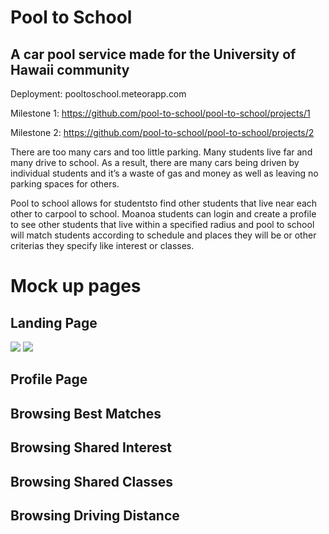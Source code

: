 # Pool to School
## A car pool service made for the University of Hawaii community

Deployment: pooltoschool.meteorapp.com

Milestone 1: https://github.com/pool-to-school/pool-to-school/projects/1

Milestone 2: https://github.com/pool-to-school/pool-to-school/projects/2

There are too many cars and too little parking. Many students live far and many drive to school. As a result, there are many cars being driven by individual students and it’s a waste of gas and money as well as leaving no parking spaces for others.

Pool to school allows for studentsto find other students that live near each other to carpool to school. Moanoa students can login and create a profile to see other students that live within a specified radius and pool to school will match students according to schedule and places they will be or other criterias they specify like interest or classes.

# Mock up pages

## Landing Page
<img class="ui large center floated image" src="pool-to-school.github.io/images/landing1.png">
<img class="ui large center floated image" src="pool-to-school.github.io/images/landing2.png">

## Profile Page

## Browsing Best Matches

## Browsing Shared Interest

## Browsing Shared Classes

## Browsing Driving Distance

